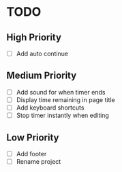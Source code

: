 # TODO

## High Priority

- [ ] Add auto continue

## Medium Priority

- [ ] Add sound for when timer ends
- [ ] Display time remaining in page title
- [ ] Add keyboard shortcuts
- [ ] Stop timer instantly when editing

## Low Priority

- [ ] Add footer
- [ ] Rename project
